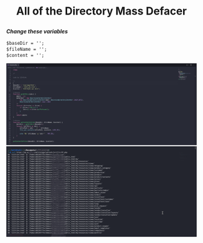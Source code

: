 <h1><p align="center"> All of the Directory Mass Defacer </p></h1>

***Change these variables***
```
$baseDir = '';
$fileName = '';
$content = '';
```

<img src="https://raw.githubusercontent.com/1337r0j4n/php-backdoors/main/.img/209.png">
<img src="https://raw.githubusercontent.com/1337r0j4n/php-backdoors/main/.img/300.png">
